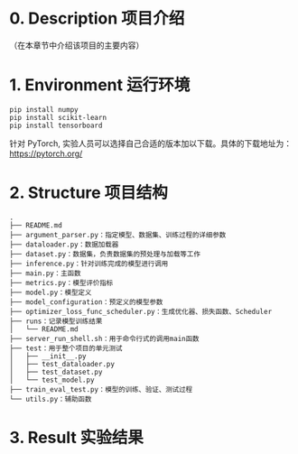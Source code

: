 # 0. Description 项目介绍
（在本章节中介绍该项目的主要内容）

# 1. Environment 运行环境
```shell
pip install numpy
pip install scikit-learn
pip install tensorboard
```
针对 PyTorch, 实验人员可以选择自己合适的版本加以下载。具体的下载地址为：https://pytorch.org/

# 2. Structure 项目结构
```text
.
├── README.md
├── argument_parser.py：指定模型、数据集、训练过程的详细参数
├── dataloader.py：数据加载器
├── dataset.py：数据集，负责数据集的预处理与加载等工作
├── inference.py：针对训练完成的模型进行调用
├── main.py：主函数
├── metrics.py：模型评价指标
├── model.py：模型定义
├── model_configuration：预定义的模型参数
├── optimizer_loss_func_scheduler.py：生成优化器、损失函数、Scheduler
├── runs：记录模型训练结果
│   └── README.md
├── server_run_shell.sh：用于命令行式的调用main函数
├── test：用于整个项目的单元测试
│   ├── __init__.py
│   ├── test_dataloader.py
│   ├── test_dataset.py
│   └── test_model.py
├── train_eval_test.py：模型的训练、验证、测试过程
└── utils.py：辅助函数
```

# 3. Result 实验结果
